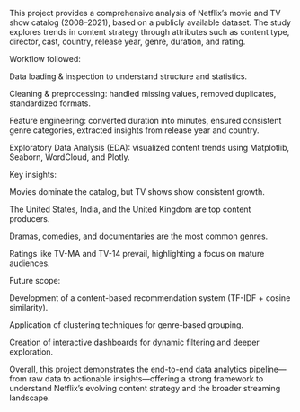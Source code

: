 This project provides a comprehensive analysis of Netflix’s movie and TV show catalog (2008–2021), based on a publicly available dataset. The study explores trends in content strategy through attributes such as content type, director, cast, country, release year, genre, duration, and rating.

Workflow followed:

Data loading & inspection to understand structure and statistics.

Cleaning & preprocessing: handled missing values, removed duplicates, standardized formats.

Feature engineering: converted duration into minutes, ensured consistent genre categories, extracted insights from release year and country.

Exploratory Data Analysis (EDA): visualized content trends using Matplotlib, Seaborn, WordCloud, and Plotly.

Key insights:

Movies dominate the catalog, but TV shows show consistent growth.

The United States, India, and the United Kingdom are top content producers.

Dramas, comedies, and documentaries are the most common genres.

Ratings like TV-MA and TV-14 prevail, highlighting a focus on mature audiences.

Future scope:

Development of a content-based recommendation system (TF-IDF + cosine similarity).

Application of clustering techniques for genre-based grouping.

Creation of interactive dashboards for dynamic filtering and deeper exploration.

Overall, this project demonstrates the end-to-end data analytics pipeline—from raw data to actionable insights—offering a strong framework to understand Netflix’s evolving content strategy and the broader streaming landscape.
